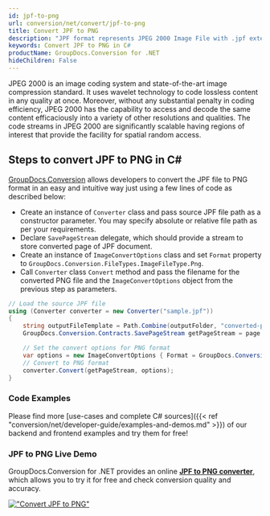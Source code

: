 ```yaml
---
id: jpf-to-png
url: conversion/net/convert/jpf-to-png
title: Convert JPF to PNG
description: "JPF format represents JPEG 2000 Image File with .jpf extension. Learn how to convert JPF to PNG file programmatically in C# language using GroupDocs.Conversion for .NET library."
keywords: Convert JPF to PNG in C#
productName: GroupDocs.Conversion for .NET
hideChildren: False
---
```


JPEG 2000 is an image coding system and state-of-the-art image compression standard. It uses wavelet technology to code lossless content in any quality at once. Moreover, without any substantial penalty in coding efficiency, JPEG 2000 has the capability to access and decode the same content efficaciously into a variety of other resolutions and qualities. The code streams in JPEG 2000 are significantly scalable having regions of interest that provide the facility for spatial random access.

## Steps to convert JPF to PNG in C#

[GroupDocs.Conversion](https://products.groupdocs.com/conversion/net) allows developers to convert the JPF file to PNG format in an easy and intuitive way just using a few lines of code as described below:

* Create an instance of `Converter` class and pass source JPF file path as a constructor parameter. You may specify absolute or relative file path as per your requirements. 
* Declare `SavePageStream` delegate, which should provide a stream to store converted page of JPF document.
* Create an instance of `ImageConvertOptions` class and set `Format` property to `GroupDocs.Conversion.FileTypes.ImageFileType.Png`.
* Call `Converter` class `Convert` method and pass the filename for the converted PNG file and the `ImageConvertOptions` object from the previous step as parameters.

```csharp
// Load the source JPF file
using (Converter converter = new Converter("sample.jpf"))
{
    string outputFileTemplate = Path.Combine(outputFolder, "converted-page-{0}.png");
    GroupDocs.Conversion.Contracts.SavePageStream getPageStream = page => new FileStream(string.Format(outputFileTemplate, page), FileMode.Create);

    // Set the convert options for PNG format
    var options = new ImageConvertOptions { Format = GroupDocs.Conversion.FileTypes.ImageFileType.Png };   
    // Convert to PNG format
    converter.Convert(getPageStream, options);
}
```

### Code Examples

Please find more [use-cases and complete C# sources]({{< ref "conversion/net/developer-guide/examples-and-demos.md" >}}) of our backend and frontend examples and try them for free!

### JPF to PNG Live Demo

GroupDocs.Conversion for .NET provides an online [**JPF to PNG converter**](https://products.groupdocs.app/conversion/jpf-to-png), which allows you to try it for free and check conversion quality and accuracy.

[!["Convert JPF to PNG"](conversion/net/images/convert-to-png/convert-jpf-to-png.png)](https://products.groupdocs.app/conversion/jpf-to-png)